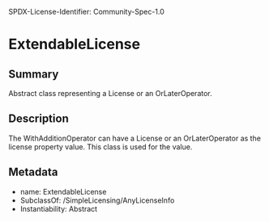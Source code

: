 SPDX-License-Identifier: Community-Spec-1.0

# ExtendableLicense

## Summary

Abstract class representing a License or an OrLaterOperator.

## Description

The WithAdditionOperator can have a License or an OrLaterOperator as the license property value.  This class is used for the value.

## Metadata

- name: ExtendableLicense
- SubclassOf: /SimpleLicensing/AnyLicenseInfo
- Instantiability: Abstract
